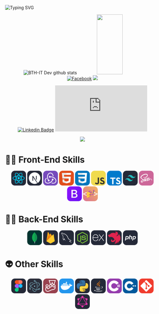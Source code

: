 <!--Title @BTH-IT-->
![Typing SVG](https://readme-typing-svg.herokuapp.com/?color=00b3ff&size=35&center=true&vCenter=true&width=1000&lines=👋HELLO+EVERYONE👋;My+name's+Bien+Thanh+Hung;I'm+21+years+old;Welcome+to+my+Github!) 

<!--Skill And More Information--> 
<div align="center">  
  <img width="49%" height="195px" src="https://github-readme-stats.vercel.app/api?username=BTH-IT&show_icons=true&count_private=true&hide_border=true&title_color=00b3ff&icon_color=00b4ff&text_color=c9d1d9&bg_color=0d1117" alt="BTH-IT Dev github stats" /> 
  <img width="41%" height="195px" src="https://github-readme-stats.vercel.app/api/top-langs/?username=BTH-IT&layout=compact&hide_border=true&title_color=00b3ff&text_color=00b4ff&bg_color=0d1117" />
</div> 

<!--Social Media-->
<div align="center">
<a href="https://facebook.com/BTH312003" target="_blank"><img alt="Facebook" src="https://img.shields.io/badge/facebook-%231DA1F2.svg?&style=for-the-badge&logo=facebook&logoColor=white"/></a>
<a href="https://www.instagram.com/bienthanhhung/" target="_blank"><img src="https://img.shields.io/badge/-Instagram-%23E4405F?style=for-the-badge&logo=instagram&logoColor=white"</a> 

[![Linkedin Badge](https://img.shields.io/badge/linkedin-%230077B5.svg?&style=for-the-badge&logo=linkedin&logoColor=white)](https://www.linkedin.com/in/bien-thanh-hung/)
[![Mail Badge](https://img.shields.io/badge/email-c14438?style=for-the-badge&logo=Gmail&logoColor=white&link=mailto:👽@gmail.com)](mailto:bthung.dev@gmail.com)
</div>
  
 <!--Total Contributions--> 
<p align="center">
<img  src="[https://github-readme-streak-stats.herokuapp.com?user=BTH-IT&theme=tokyonight_duo&hide_border=true](https://github-readme-streak-stats.herokuapp.com/?user=BTH-IT&theme=tokyonight_duo&hide_border=true)"
</p>


# 👨‍💻 Front-End Skills
   <!--Front End-->
<p align="center">
<img src="https://github.com/tandpfun/skill-icons/blob/main/icons/React-Dark.svg" width="48" title="ReactJs"> 
<img src="https://github.com/tandpfun/skill-icons/blob/main/icons/NextJS-Dark.svg" width="48" title="NextJs">  
<img src="https://github.com/tandpfun/skill-icons/blob/main/icons/Redux.svg" width="48" title="Redux">
<img src="https://github.com/tandpfun/skill-icons/blob/main/icons/HTML.svg" width="48" title="HTML"> 
<img src="https://github.com/tandpfun/skill-icons/blob/main/icons/CSS.svg" width="48" title="CSS">   
<img src="https://github.com/tandpfun/skill-icons/blob/main/icons/JavaScript.svg" width="48"  title="Javascript">  
<img src="https://github.com/tandpfun/skill-icons/blob/main/icons/TypeScript.svg" width="48" title="TypeScript"> 
<img src="https://github.com/tandpfun/skill-icons/blob/main/icons/TailwindCSS-Dark.svg" width="48" title="TailWindCss">
<img src="https://github.com/tandpfun/skill-icons/blob/main/icons/Sass.svg" width="48" title="Sass"> 
<img src="https://github.com/tandpfun/skill-icons/blob/main/icons/Bootstrap.svg" width="48" title="Bootstrap">
<img src="https://github.com/tandpfun/skill-icons/blob/main/icons/StyledComponents.svg" width="48" title="Styled Components">  
<p/>

# 👨‍💻 Back-End Skills
<p align="center">
<img src="https://github.com/tandpfun/skill-icons/blob/main/icons/MongoDB.svg" width="48" title="MongoDB">  
<img src="https://github.com/tandpfun/skill-icons/blob/main/icons/Firebase-Dark.svg" width="48" title="Firebase">
<img src="https://github.com/tandpfun/skill-icons/blob/main/icons/MySQL-Dark.svg" width="48" title="MySQL">
<img src="https://github.com/tandpfun/skill-icons/blob/main/icons/NodeJS-Dark.svg" width="48" title="NodeJs">   
<img src="https://github.com/tandpfun/skill-icons/blob/main/icons/ExpressJS-Dark.svg" width="48" title="ExpressJs">   
<img src="https://github.com/tandpfun/skill-icons/blob/main/icons/NestJS-Dark.svg" width="48" title="NestJs">
<img src="https://github.com/tandpfun/skill-icons/blob/main/icons/PHP-Dark.svg" width="48" title="PHP">
</p>

# 👽 Other Skills
<p align="center">
<img src="https://github.com/tandpfun/skill-icons/blob/main/icons/Figma-Dark.svg" width="48" title="Figma">
<img src="https://github.com/tandpfun/skill-icons/blob/main/icons/Electron.svg" width="48" title="Electron">
<img src="https://github.com/tandpfun/skill-icons/blob/main/icons/Jest.svg" width="48" title="Jest">
<img src="https://github.com/tandpfun/skill-icons/blob/main/icons/Docker.svg" width="48" title="Docker">
<img src="https://github.com/tandpfun/skill-icons/blob/main/icons/Python-Dark.svg" width="48" title="Python">
<img src="https://github.com/tandpfun/skill-icons/blob/main/icons/Java-Dark.svg" width="48" title="Java">
<img src="https://github.com/tandpfun/skill-icons/blob/main/icons/CS.svg" width="48" title="C#">
<img src="https://github.com/tandpfun/skill-icons/blob/main/icons/CPP.svg" width="48" title="C/C++">
<img src="https://github.com/tandpfun/skill-icons/blob/main/icons/Git.svg" width="48" title="Git">
<img src="https://github.com/tandpfun/skill-icons/blob/main/icons/GraphQL-Dark.svg" width="48" title="GraphQL">

</p>
